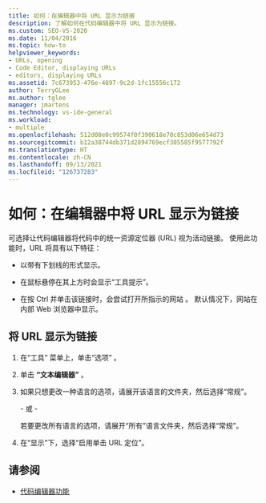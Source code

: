 ```yaml
---
title: 如何：在编辑器中将 URL 显示为链接
description: 了解如何在代码编辑器中将 URL 显示为链接。
ms.custom: SEO-VS-2020
ms.date: 11/04/2016
ms.topic: how-to
helpviewer_keywords:
- URLs, opening
- Code Editor, displaying URLs
- editors, displaying URLs
ms.assetid: 7c673953-476e-4897-9c2d-1fc15556c172
author: TerryGLee
ms.author: tglee
manager: jmartens
ms.technology: vs-ide-general
ms.workload:
- multiple
ms.openlocfilehash: 512d08e0c99574f0f390618e70c853d06e654d73
ms.sourcegitcommit: b12a38744db371d2894769ecf305585f9577792f
ms.translationtype: HT
ms.contentlocale: zh-CN
ms.lasthandoff: 09/13/2021
ms.locfileid: "126737283"
---
```

# <a name="how-to-display-urls-as-links-in-the-editor"></a>如何：在编辑器中将 URL 显示为链接

可选择让代码编辑器将代码中的统一资源定位器 (URL) 视为活动链接。 使用此功能时，URL 将具有以下特征：

- 以带有下划线的形式显示。

- 在鼠标悬停在其上方时会显示“工具提示”。

- 在按 Ctrl 并单击该链接时，会尝试打开所指示的网站 。 默认情况下，网站在内部 Web 浏览器中显示。

## <a name="display-urls-as-links"></a>将 URL 显示为链接

1. 在“工具”  菜单上，单击“选项” 。

2. 单击 **“文本编辑器”** 。

3. 如果只想更改一种语言的选项，请展开该语言的文件夹，然后选择“常规”。

     \- 或 -

     若要更改所有语言的选项，请展开“所有”语言文件夹，然后选择“常规”。

4. 在“显示”下，选择“启用单击 URL 定位”。

## <a name="see-also"></a>请参阅

- [代码编辑器功能](../../ide/writing-code-in-the-code-and-text-editor.md)
